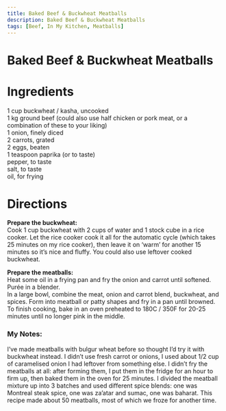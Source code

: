 ```yaml
---
title: Baked Beef & Buckwheat Meatballs
description: Baked Beef & Buckwheat Meatballs
tags: [Beef, In My Kitchen, Meatballs]
---
```


# Baked Beef & Buckwheat Meatballs

# Ingredients
1 cup buckwheat / kasha, uncooked  
1 kg ground beef (could also use half chicken or pork meat, or a combination of these to your liking)  
1 onion, finely diced  
2 carrots, grated  
2 eggs, beaten  
1 teaspoon paprika (or to taste)  
pepper, to taste  
salt, to taste  
oil, for frying

# Directions

**Prepare the buckwheat:**  
Cook 1 cup buckwheat with 2 cups of water and 1 stock cube in a rice cooker. Let the rice cooker cook it all for the automatic cycle (which takes 25 minutes on my rice cooker), then leave it on ‘warm’ for another 15 minutes so it’s nice and fluffy. You could also use leftover cooked buckwheat.  

**Prepare the meatballs:**  
Heat some oil in a frying pan and fry the onion and carrot until softened. Purée in a blender.  
In a large bowl, combine the meat, onion and carrot blend, buckwheat, and spices. Form into meatball or patty shapes and fry in a pan until browned. To finish cooking, bake in an oven preheated to 180C / 350F for 20-25 minutes until no longer pink in the middle.

### My Notes:
I’ve made meatballs with bulgur wheat before so thought I’d try it with buckwheat instead. I didn’t use fresh carrot or onions, I used about 1/2 cup of caramelised onion I had leftover from something else. I didn’t fry the meatballs at all: after forming them, I put them in the fridge for an hour to firm up, then baked them in the oven for 25 minutes. I divided the meatball mixture up into 3 batches and used different spice blends: one was Montreal steak spice, one was za’atar and sumac, one was baharat. This recipe made about 50 meatballs, most of which we froze for another time.